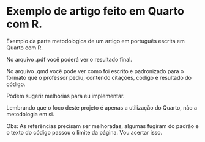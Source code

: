 # Exemplo de artigo feito em Quarto com R.

Exemplo da parte metodologica de um artigo em português escrita em Quarto com R.

No arquivo .pdf você poderá ver o resultado final.

No arquivo .qmd você pode ver como foi escrito e padronizado para o formato que o professor pediu, contendo citações, código e resultado do código.

Podem sugerir melhorias para eu implementar.

Lembrando que o foco deste projeto é apenas a utilização do Quarto, não a metodologia em si.

Obs: As referências precisam ser melhoradas, algumas fugiram do padrão e o texto do código passou o limite da página.
Vou acertar isso.
